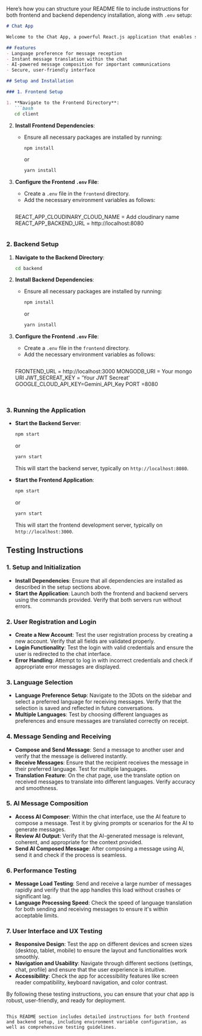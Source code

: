 Here’s how you can structure your README file to include instructions for both frontend and backend dependency installation, along with `.env` setup:

```markdown
# Chat App

Welcome to the Chat App, a powerful React.js application that enables seamless communication with language translation, AI message composition, and more.

## Features
- Language preference for message reception
- Instant message translation within the chat
- AI-powered message composition for important communications
- Secure, user-friendly interface

## Setup and Installation

### 1. Frontend Setup

1. **Navigate to the Frontend Directory**:
   ```bash
   cd client
   ```

2. **Install Frontend Dependencies**:
   - Ensure all necessary packages are installed by running:
     ```bash
     npm install
     ```
     or
     ```bash
     yarn install
     ```

3. **Configure the Frontend `.env` File**:
   - Create a `.env` file in the `frontend` directory.
   - Add the necessary environment variables as follows:
     ```plaintext
    REACT_APP_CLOUDINARY_CLOUD_NAME = Add cloudinary name
    REACT_APP_BACKEND_URL = http://localhost:8080
     ```

### 2. Backend Setup

1. **Navigate to the Backend Directory**:
   ```bash
   cd backend
   ```

2. **Install Backend Dependencies**:
   - Ensure all necessary packages are installed by running:
     ```bash
     npm install
     ```
     or
     ```bash
     yarn install
     ```

3. **Configure the Frontend `.env` File**:
   - Create a `.env` file in the `frontend` directory.
   - Add the necessary environment variables as follows:
     ```plaintext
    FRONTEND_URL = http://localhost:3000
    MONGODB_URI = Your mongo URI
    JWT_SECREAT_KEY = 'Your JWT Secreat'
    GOOGLE_CLOUD_API_KEY=Gemini_API_Key
    PORT =8080
     ```


### 3. Running the Application

- **Start the Backend Server**:
  ```bash
  npm start
  ```
  or
  ```bash
  yarn start
  ```
  This will start the backend server, typically on `http://localhost:8080`.

- **Start the Frontend Application**:
  ```bash
  npm start
  ```
  or
  ```bash
  yarn start
  ```
  This will start the frontend development server, typically on `http://localhost:3000`.

## Testing Instructions

### 1. Setup and Initialization
- **Install Dependencies**: Ensure that all dependencies are installed as described in the setup sections above.
- **Start the Application**: Launch both the frontend and backend servers using the commands provided. Verify that both servers run without errors.

### 2. User Registration and Login
- **Create a New Account**: Test the user registration process by creating a new account. Verify that all fields are validated properly.
- **Login Functionality**: Test the login with valid credentials and ensure the user is redirected to the chat interface.
- **Error Handling**: Attempt to log in with incorrect credentials and check if appropriate error messages are displayed.

### 3. Language Selection
- **Language Preference Setup**: Navigate to the 3Dots on the sidebar and select a preferred language for receiving messages. Verify that the selection is saved and reflected in future conversations.
- **Multiple Languages**: Test by choosing different languages as preferences and ensure messages are translated correctly on receipt.

### 4. Message Sending and Receiving
- **Compose and Send Message**: Send a message to another user and verify that the message is delivered instantly.
- **Receive Messages**: Ensure that the recipient receives the message in their preferred language. Test for multiple languages.
- **Translation Feature**: On the chat page, use the translate option on received messages to translate into different languages. Verify accuracy and smoothness.

### 5. AI Message Composition
- **Access AI Composer**: Within the chat interface, use the AI feature to compose a message. Test it by giving prompts or scenarios for the AI to generate messages.
- **Review AI Output**: Verify that the AI-generated message is relevant, coherent, and appropriate for the context provided.
- **Send AI Composed Message**: After composing a message using AI, send it and check if the process is seamless.

### 6. Performance Testing
- **Message Load Testing**: Send and receive a large number of messages rapidly and verify that the app handles this load without crashes or significant lag.
- **Language Processing Speed**: Check the speed of language translation for both sending and receiving messages to ensure it's within acceptable limits.

### 7. User Interface and UX Testing
- **Responsive Design**: Test the app on different devices and screen sizes (desktop, tablet, mobile) to ensure the layout and functionalities work smoothly.
- **Navigation and Usability**: Navigate through different sections (settings, chat, profile) and ensure that the user experience is intuitive.
- **Accessibility**: Check the app for accessibility features like screen reader compatibility, keyboard navigation, and color contrast.

By following these testing instructions, you can ensure that your chat app is robust, user-friendly, and ready for deployment.
```

This README section includes detailed instructions for both frontend and backend setup, including environment variable configuration, as well as comprehensive testing guidelines.
